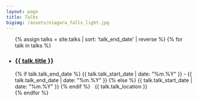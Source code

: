 ```yaml
---
layout: page
title: Talks
bigimg: /assets/niagara_falls_light.jpg
---
```


<ul class="fa-ul">
{% assign talks = site.talks | sort: 'talk_end_date' | reverse %}
{% for talk in talks %}
  <li>
    <h3><i class="fa-li fa fa-graduation-cap"></i><a href="{{ talk.url }}">{{ talk.title }}</a></h3>
    {% if talk.talk_end_date %}
      <i class="fa fa-calendar"></i> {{ talk.talk_start_date | date: "%m.%Y" }}
      - {{ talk.talk_end_date | date: "%m.%Y" }}
    {% else %}
      <i class="fa fa-calendar"></i> {{ talk.talk_start_date | date: "%m.%Y" }}
    {% endif %}
          &nbsp;
          <i class="fa fa-map-marker"></i> {{ talk.talk_location }}
  </li>
{% endfor %}
</ul>
